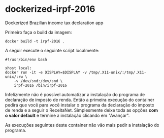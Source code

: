 # dockerized-irpf-2016
Dockerized Brazilian income tax declaration app

Primeiro faça o build da imagem:

    docker build -t irpf-2016 .

A seguir execute o seguinte script localmente:

    #!/usr/bin/env bash
    
    xhost local:
    docker run -it -e DISPLAY=$DISPLAY -v /tmp/.X11-unix/:/tmp/.X11-unix/:rw \
        -v /dev/snd:/dev/snd \
        irpf-2016 /bin/irpf-2016

Infelizmente não é possível automatizar a instalação do programa de declaração de imposto de renda. Então a primeira execução do container pedirá que você para você instalar o programa da declaração do imposto de renda e a seguir o ReceitaNet. Simplesmente deixe toda as opções **com o valor default** e termine a instalação clicando em "Avançar".

As execuções seguintes deste container não vão mais pedir a instalação do programa.
